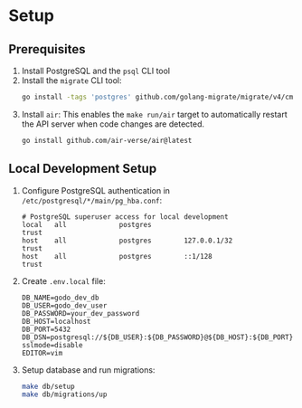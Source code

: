 # Setup

## Prerequisites

1. Install PostgreSQL and the `psql` CLI tool
2. Install the `migrate` CLI tool:
   ```bash
   go install -tags 'postgres' github.com/golang-migrate/migrate/v4/cmd/migrate@latest
   ```
3. Install `air`:
   This enables the `make run/air` target to automatically restart the API
   server when code changes are detected.
   ```bash
   go install github.com/air-verse/air@latest
   ```

## Local Development Setup

1. Configure PostgreSQL authentication in `/etc/postgresql/*/main/pg_hba.conf`:

   ```
   # PostgreSQL superuser access for local development
   local   all             postgres                                trust
   host    all             postgres        127.0.0.1/32            trust
   host    all             postgres        ::1/128                 trust
   ```

2. Create `.env.local` file:

   ```env.local
   DB_NAME=godo_dev_db
   DB_USER=godo_dev_user
   DB_PASSWORD=your_dev_password
   DB_HOST=localhost
   DB_PORT=5432
   DB_DSN=postgresql://${DB_USER}:${DB_PASSWORD}@${DB_HOST}:${DB_PORT}/${DB_NAME}?sslmode=disable
   EDITOR=vim
   ```

3. Setup database and run migrations:
   ```bash
   make db/setup
   make db/migrations/up
   ```
